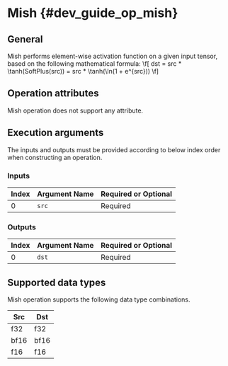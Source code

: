 Mish {#dev_guide_op_mish}
=========================

## General

Mish performs element-wise activation function on a given input tensor, based 
on the following mathematical formula:
\f[ dst = src * \tanh(SoftPlus(src)) = src * \tanh(\ln(1 + e^{src})) \f]

## Operation attributes

Mish operation does not support any attribute.

## Execution arguments

The inputs and outputs must be provided according to below index order when
constructing an operation.

### Inputs

Index | Argument Name | Required or Optional
-- | -- | --
0 | `src` | Required

### Outputs

Index | Argument Name | Required or Optional
-- | -- | --
0 | `dst` |Required

## Supported data types

Mish operation supports the following data type combinations.

Src | Dst
-- | --
f32 | f32
bf16 | bf16
f16 | f16
